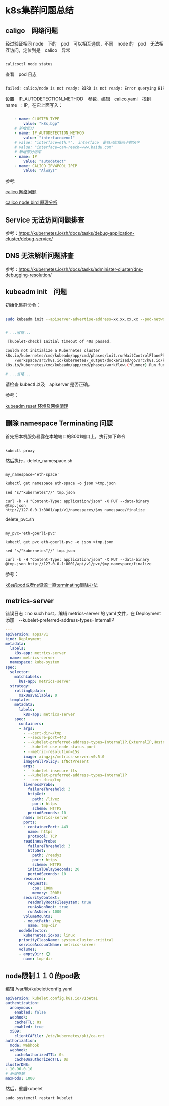 # k8s集群问题总结


## caligo　网络问题

经过验证相同 node　下的　pod　可以相互通信，不同　node 的　pod　无法相互访问，定位到是　calico　异常

```bash

calicoctl node status

```

查看　pod 日志

```bash

failed: calico/node is not ready: BIRD is not ready: Error querying BIRD: unable to connect to BIRDv4 socket: dial unix /var/run/calico/bird.ctl: connect: connection refused

```

设置　IP_AUTODETECTION_METHOD　参数，编辑　[calico.yaml](https://docs.projectcalico.org/v3.12/manifests/calico.yaml)　找到　name　: IP，在它上面写入：

```yaml

    - name: CLUSTER_TYPE
        value: "k8s,bgp"
    # 新增部分
    - name: IP_AUTODETECTION_METHOD
        value: "interface=eno1"
    # value: "interface=eth.*"，　interface　是自己机器网卡的名字
    # value: "interface=can-reach=www.baidu.com"
    # 新增部分结束
    - name: IP
        value: "autodetect"
    - name: CALICO_IPV4POOL_IPIP
        value: "Always"

```

参考:

[calico 网络问题](https://my.oschina.net/u/1431757/blog/3144782)

[calico node bird 原理分析](https://blog.csdn.net/zhonglinzhang/article/details/97626768)

## Service 无法访问问题排查

参考：https://kubernetes.io/zh/docs/tasks/debug-application-cluster/debug-service/

## DNS 无法解析问题排查

参考：https://kubernetes.io/zh/docs/tasks/administer-cluster/dns-debugging-resolution/

## kubeadm init　问题

初始化集群命令：

```bash

sudo kubeadm init --apiserver-advertise-address=xx.xx.xx.xx --pod-network-cidr=192.168.0.0/16  --ignore-preflight-errors=all  --v=5


# ...省略...

 [kubelet-check] Initial timeout of 40s passed.

couldn not initialize a Kubernetes cluster
k8s.io/kubernetes/cmd/kubeadm/app/cmd/phases/init.runWaitControlPlanePhase
	/workspace/src/k8s.io/kubernetes/_output/dockerized/go/src/k8s.io/kubernetes/cmd/kubeadm/app/cmd/phases/init/waitcontrolplane.go:114
k8s.io/kubernetes/cmd/kubeadm/app/cmd/phases/workflow.(*Runner).Run.func1

# ...省略...

```

请检查 kubectl 以及　apiserver 是否正确。

参考：

[kubeadm reset 环境及网络清理](https://www.ziji.work/kubernetes/kubeadm-reset-network-errors.html)

## 删除 namespace Terminating 问题

首先把本机服务暴露在本地端口的8001端口上，执行如下命令

```

kubectl proxy

```

然后执行，delete_namespace.sh

```shell

my_namespace='eth-space'

kubectl get namespace eth-space -o json >tmp.json

sed 's/"kubernetes"//' tmp.json

curl -k -H "Content-Type: application/json" -X PUT --data-binary @tmp.json http://127.0.0.1:8001/api/v1/namespaces/$my_namespace/finalize

```

delete_pvc.sh

```shell

my_pvc='eth-goerli-pvc'

kubectl get pvc eth-goerli-pvc -o json >tmp.json

sed 's/"kubernetes"//' tmp.json

curl -k -H "Content-Type: application/json" -X PUT --data-binary @tmp.json http://127.0.0.1:8001/api/v1/pvc/$my_namespace/finalize

```

参考：

[k8s的pod或者ns资源一直terminating删除办法](https://www.cnblogs.com/xiaoyaojinzhazhadehangcheng/p/12067283.html)

## metrics-server 

错误日志：no such host，编辑 metrics-server 的 yaml 文件，在 Deployment 添加　--kubelet-preferred-address-types=InternalIP

```yaml
---
apiVersion: apps/v1
kind: Deployment
metadata:
  labels:
    k8s-app: metrics-server
  name: metrics-server
  namespace: kube-system
spec:
  selector:
    matchLabels:
      k8s-app: metrics-server
  strategy:
    rollingUpdate:
      maxUnavailable: 0
  template:
    metadata:
      labels:
        k8s-app: metrics-server
    spec:
      containers:
      - args:
        - --cert-dir=/tmp
        - --secure-port=443
        - --kubelet-preferred-address-types=InternalIP,ExternalIP,Hostname
        - --kubelet-use-node-status-port
        - --metric-resolution=15s
        image: xingzjx/metrics-server:v0.5.0
        imagePullPolicy: IfNotPresent
        args: 
        - --kubelet-insecure-tls
        - --kubelet-preferred-address-types=InternalIP
        - --cert-dir=/tmp
        livenessProbe:
          failureThreshold: 3
          httpGet:
            path: /livez
            port: https
            scheme: HTTPS
          periodSeconds: 10
        name: metrics-server
        ports:
        - containerPort: 443
          name: https
          protocol: TCP
        readinessProbe:
          failureThreshold: 3
          httpGet:
            path: /readyz
            port: https
            scheme: HTTPS
          initialDelaySeconds: 20
          periodSeconds: 10
        resources:
          requests:
            cpu: 100m
            memory: 200Mi
        securityContext:
          readOnlyRootFilesystem: true
          runAsNonRoot: true
          runAsUser: 1000
        volumeMounts:
        - mountPath: /tmp
          name: tmp-dir
      nodeSelector:
        kubernetes.io/os: linux
      priorityClassName: system-cluster-critical
      serviceAccountName: metrics-server
      volumes:
      - emptyDir: {}
        name: tmp-dir
```

## node限制１１０的pod数

编辑 /var/lib/kubelet/config.yaml

```yaml
apiVersion: kubelet.config.k8s.io/v1beta1
authentication:
  anonymous:
    enabled: false
  webhook:
    cacheTTL: 0s
    enabled: true
  x509:
    clientCAFile: /etc/kubernetes/pki/ca.crt
authorization:
  mode: Webhook
  webhook:
    cacheAuthorizedTTL: 0s
    cacheUnauthorizedTTL: 0s
clusterDNS:
- 10.96.0.10
# 新增参数
maxPods: 1000
```

然后，重启kubelet

```
sudo systemctl restart kubelet 
```


